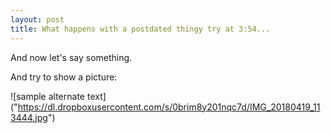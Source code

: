 ```yaml
---
layout: post
title: What happens with a postdated thingy try at 3:54...
---
```

And now let's say something.

And try to show a picture:

![sample alternate text] ("https://dl.dropboxusercontent.com/s/0brim8y201nqc7d/IMG_20180419_113444.jpg")
